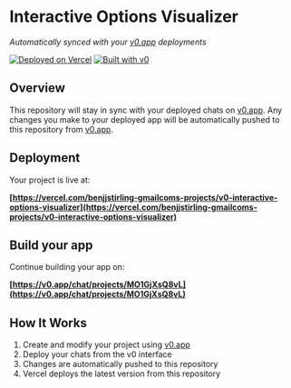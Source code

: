 # Interactive Options Visualizer

*Automatically synced with your [v0.app](https://v0.app) deployments*

[![Deployed on Vercel](https://img.shields.io/badge/Deployed%20on-Vercel-black?style=for-the-badge&logo=vercel)](https://vercel.com/benjjstirling-gmailcoms-projects/v0-interactive-options-visualizer)
[![Built with v0](https://img.shields.io/badge/Built%20with-v0.app-black?style=for-the-badge)](https://v0.app/chat/projects/MO1GjXsQ8vL)

## Overview

This repository will stay in sync with your deployed chats on [v0.app](https://v0.app).
Any changes you make to your deployed app will be automatically pushed to this repository from [v0.app](https://v0.app).

## Deployment

Your project is live at:

**[https://vercel.com/benjjstirling-gmailcoms-projects/v0-interactive-options-visualizer](https://vercel.com/benjjstirling-gmailcoms-projects/v0-interactive-options-visualizer)**

## Build your app

Continue building your app on:

**[https://v0.app/chat/projects/MO1GjXsQ8vL](https://v0.app/chat/projects/MO1GjXsQ8vL)**

## How It Works

1. Create and modify your project using [v0.app](https://v0.app)
2. Deploy your chats from the v0 interface
3. Changes are automatically pushed to this repository
4. Vercel deploys the latest version from this repository
